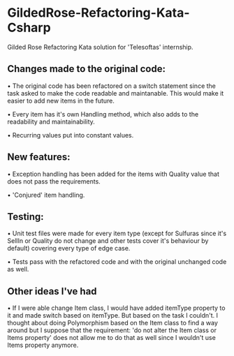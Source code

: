 # GildedRose-Refactoring-Kata-Csharp
Gilded Rose Refactoring Kata solution for 'Telesoftas' internship.

## Changes made to the original code:
• The original code has been refactored on a switch statement since
the task asked to make the code readable
and maintanable. This would make it easier to add new
items in the future.

• Every item has it's own Handling method, which also adds to the readability and maintainability.

• Recurring values put into constant values.
## New features:
• Exception handling has been added for the items with Quality value that does not pass the requirements.

• 'Conjured' item handling.

## Testing:
• Unit test files were made for every item type (except for Sulfuras since it's SellIn or Quality do not change and other tests cover it's behaviour by default) covering every type of edge case.

• Tests pass with the refactored code and with the original unchanged code as well.

## Other ideas I've had
• If I were able change Item class, I would have added itemType property to it and made switch based on itemType.
But based on the task I couldn't. I thought about doing Polymorphism based on the Item class to find a way around 
but I suppose that the requirement:
'do not alter the Item class or Items property'
does not allow
 me to do that as well since I wouldn't use
Items property anymore.

